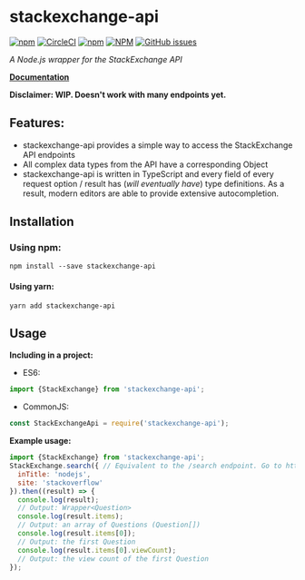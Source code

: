 # stackexchange-api
[![npm](https://img.shields.io/npm/v/stackexchange-api)](https://www.npmjs.com/package/stackexchange-api)
[![CircleCI](https://circleci.com/gh/paul-soporan/stackexchange-api.svg?style=shield)](https://circleci.com/gh/paul-soporan/stackexchange-api)
[![npm](https://img.shields.io/npm/dw/stackexchange-api)](https://www.npmjs.com/package/stackexchange-api)
[![NPM](https://img.shields.io/npm/l/stackexchange-api)](https://github.com/paul-soporan/stackexchange-api/blob/master/LICENSE.md)
[![GitHub issues](https://img.shields.io/github/issues/paul-soporan/stackexchange-api)](https://github.com/paul-soporan/stackexchange-api/issues?q=is%3Aissue+is%3Aopen)

*A Node.js wrapper for the StackExchange API*

**[Documentation](https://paul-soporan.github.io/stackexchange-api/)**

**Disclaimer: WIP. Doesn't work with many endpoints yet.**

## Features:
* stackexchange-api provides a simple way to access the StackExchange API endpoints
* All complex data types from the API have a corresponding Object
* stackexchange-api is written in TypeScript and every field of every request option / result has (*will eventually have*) type definitions. As a result, modern editors are able to provide extensive autocompletion.

## Installation

### Using npm:
`npm install --save stackexchange-api`

#### Using yarn:
`yarn add stackexchange-api`

## Usage

**Including in a project:**

* ES6:
```js
import {StackExchange} from 'stackexchange-api';
```

* CommonJS:
```js
const StackExchangeApi = require('stackexchange-api');
```

**Example usage:**
```js
import {StackExchange} from 'stackexchange-api';
StackExchange.search({ // Equivalent to the /search endpoint. Go to https://paul-soporan.github.io/stackexchange-api/classes/stackexchange.html#search for details.
  inTitle: 'nodejs',
  site: 'stackoverflow'
}).then((result) => {
  console.log(result);
  // Output: Wrapper<Question>
  console.log(result.items);
  // Output: an array of Questions (Question[])
  console.log(result.items[0]);
  // Output: the first Question
  console.log(result.items[0].viewCount);
  // Output: the view count of the first Question
});
```
